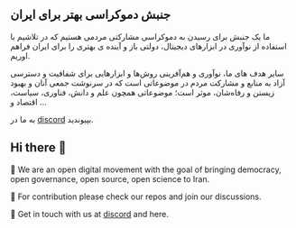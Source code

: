 ## جنبش دموکراسی بهتر برای ایران

ما یک جنبش برای رسیدن به دموکراسی مشارکتی مردمی هستیم که در تلاشیم با استفاده از نوآوری در ابزارهای دیجیتال، دولتی باز و آینده ی بهتری را برای ایران فراهم اوریم.

 سایر هدف های ما، نوآوری و هم‌آفرینی روش‌ها و ابزارهایی برای شفافیت و دسترسی  آزاد به منابع  و مشارکت مردم در موضوعاتی است که در سرنوشت جمعی آنان و بهبود زیستن و رفاه‌شان، موثر است؛ موضوعاتی همچون علم و دانش، فناوری، سیاست، اقتصاد و ...

به ما  در [discord](https://discord.gg/ku8Mc2bbCX) بپیوندید.

## Hi there 👋

🙋‍  We are an open digital movement with the goal of bringing democracy, open governance, open source, open science to Iran.

🌈  For contribution please check our repos and join our discussions.

🗽  Get in touch with us at [discord](https://discord.gg/ku8Mc2bbCX) and here.

